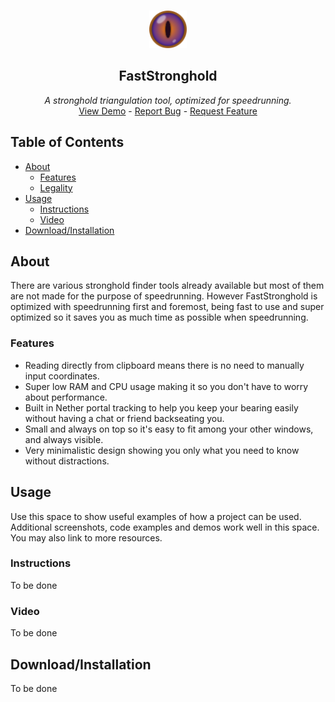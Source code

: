 <!-- PROJECT LOGO -->
<br />
<p align="center">
  <img src="icon.png" alt="Logo" width="60" height="60">

  <h2 align="center">FastStronghold</h2>

  <p align="center">
    <i>A stronghold triangulation tool, optimized for speedrunning.</i>
    <br />
    <a href="">View Demo</a>
    -
    <a href="https://github.com/milankarman/fast-stronghold/issues">Report Bug</a>
    -
    <a href="https://github.com/milankarman/fast-stronghold/issues">Request Feature</a>
  </p>
</p>

## Table of Contents

* [About](#about-the-project)
  * [Features](#features)
  * [Legality](#legality)
* [Usage](#usage)
  * [Instructions](#instructions)
  * [Video](#Video)
* [Download/Installation](#download/installation)


## About

There are various stronghold finder tools already available but most of them are not made for the purpose of speedrunning. However FastStronghold is optimized with speedrunning first and foremost, being fast to use and super optimized so it saves you as much time as possible when speedrunning.

### Features
* Reading directly from clipboard means there is no need to manually input coordinates.
* Super low RAM and CPU usage making it so you don't have to worry about performance.
* Built in Nether portal tracking to help you keep your bearing easily without having a chat or friend backseating you.
* Small and always on top so it's easy to fit among your other windows, and always visible.
* Very minimalistic design showing you only what you need to know without distractions.

## Usage

Use this space to show useful examples of how a project can be used. Additional screenshots, code examples and demos work well in this space. You may also link to more resources.

### Instructions

To be done

### Video

To be done

## Download/Installation

To be done